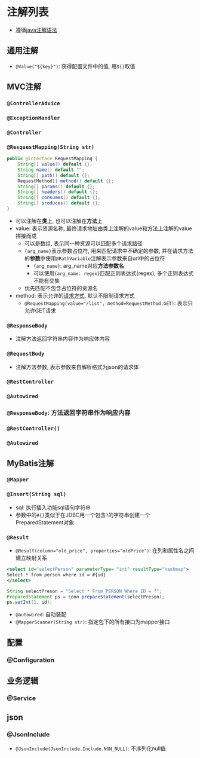 # 注解列表

- 遵循[java注解语法](../Java_Annotation)

## 通用注解

- `@Value("${key}")`: 获得配置文件中的值, 用`${}`取值

## MVC注解

### `@ControllerAdvice`

### `@ExceptionHandler`

### `@Controller`

### `@ResquestMapping(String str)`

```java
public @interface RequestMapping {
    String[] value() default {};
    String name() default "";
    String[] path() default {};
    RequestMethod[] method() default {};
    String[] params() default {};
    String[] headers() default {};
    String[] consumes() default {};
    String[] produces() default {};
}
```

- 可以注解在**类**上, 也可以注解在**方法**上
- value: 表示资源名称, 最终请求地址由类上注解的value和方法上注解的value拼接而成
  - 可以是数组, 表示同一种资源可以匹配多个请求路径
  - `{arg_name}`表示参数占位符, 用来匹配请求中不确定的参数, 并在请求方法的**参数**中使用`@PathVariable`注解表示参数来自url中的占位符
    - `{arg_name}`: arg_name对应**方法参数名**
    - 可以使用`{arg_name: regex}`匹配正则表达式(regex), 多个正则表达式不能有交集
  - 优先匹配不包含占位符的资源名
- method: 表示允许的[请求方式](../../Network/Http_Request_Message.md#请求行), 默认不限制请求方式
  - `@RequestMapping(value="/list", method=RequestMethod.GET)`: 表示只允许GET请求

### `@ResponseBody` 

- 注解方法返回字符串内容作为响应体内容

### `@RequestBody`

- 注解方法参数, 表示参数来自解析格式为json的请求体

### `@RestController`

### `@Autowired`

### `@ResponseBody`: 方法返回字符串作为响应内容

### `@RestController()`

### `@Autowired`

## MyBatis注解

### `@Mapper`

### `@Insert(String sql)`

- sql: 执行插入功能sql语句字符串
- 参数中的`#{}`类似于在JDBC用一个包含`?`的字符串创建一个PreparedStatement对象

### `@Result`

- `@Result(column="old_price", properties="oldPrice")`: 在列和属性名之间建立映射关系

```xml
<select id="selectPerson" parameterType= "int" resultType="hashmap">
Select * from person where id = #{id}
</select>
```

```java
String selectPreson = "Select * From PERSON Where ID = ?";
PreparedStatement ps = conn.prepareStatement(selectPreson);
ps.setInt(1, id);
```

- `@autowired`: 自动装配
- `@MapperScanner(String str)`: 指定包下的所有接口为mapper接口

## 配置

### @Configuration

## 业务逻辑

### @Service

## json

### @JsonInclude

- `@JsonInclude(JsonInclude.Include.NON_NULL)`: 不序列化null值


